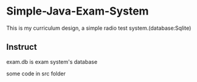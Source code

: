 # Simple-Java-Exam-System
This is my curriculum design, a simple radio test system.(database:Sqlite)

## Instruct

exam.db is exam system's database

some code in src folder
